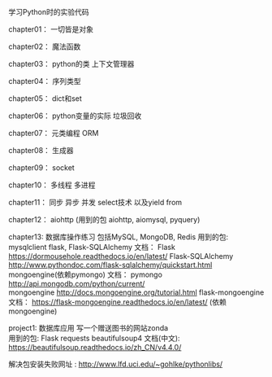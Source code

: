 学习Python时的实验代码

chapter01： 一切皆是对象

chapter02：	魔法函数

chapter03：	python的类 上下文管理器

chapter04：	序列类型

chapter05：	dict和set

chapter06：	python变量的实际 垃圾回收

chapter07：	元类编程 ORM

chapter08：	生成器

chapter09：	socket

chapter10： 多线程 多进程

chapter11：	同步 异步 并发 select技术 以及yield from

chapter12：	aiohttp	(用到的包 aiohttp, aiomysql, pyquery)

chapter13: 	数据库操作练习 包括MySQL, MongoDB, Redis 
			用到的包: mysqlclient 
					 flask, Flask-SQLAlchemy	文档：	Flask https://dormousehole.readthedocs.io/en/latest/
														Flask-SQLAlchemy http://www.pythondoc.com/flask-sqlalchemy/quickstart.html
					 mongoengine(依赖pymongo)  	文档：	pymongo http://api.mongodb.com/python/current/  
														mongoengine http://docs.mongoengine.org/tutorial.html
					 flask-mongoengine			文档： 	https://flask-mongoengine.readthedocs.io/en/latest/	(依赖 mongoengine)
					 
project1:	数据库应用 写一个赠送图书的网站zonda  
			用到的包: 
				Flask
				requests
				beautifulsoup4					文档(中文): 	https://beautifulsoup.readthedocs.io/zh_CN/v4.4.0/

解决包安装失败网址 : http://www.lfd.uci.edu/~gohlke/pythonlibs/